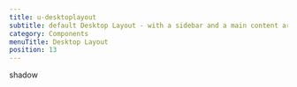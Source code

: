 ```yaml
---
title: u-desktoplayout
subtitle: default Desktop Layout - with a sidebar and a main content area
category: Components
menuTitle: Desktop Layout
position: 13
---
```


<badge> shadow </badge>


























